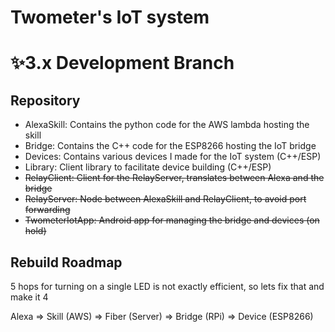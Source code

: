 # Twometer's IoT system

# ✨3.x Development Branch



## Repository

- AlexaSkill: Contains the python code for the AWS lambda hosting the skill
- Bridge: Contains the C++ code for the ESP8266 hosting the IoT bridge
- Devices: Contains various devices I made for the IoT system (C++/ESP)
- Library: Client library to facilitate device building (C++/ESP)
- ~~RelayClient: Client for the RelayServer, translates between Alexa and the bridge~~
- ~~RelayServer: Node between AlexaSkill and RelayClient, to avoid port forwarding~~
- ~~TwometerIotApp: Android app for managing the bridge and devices (on hold)~~



## Rebuild Roadmap

5 hops for turning on a single LED is not exactly efficient, so lets fix that and make it 4

Alexa => Skill (AWS) => Fiber (Server) => Bridge (RPi) => Device (ESP8266)